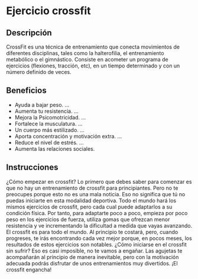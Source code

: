 # Ejercicio crossfit

## Descripción

CrossFit es una técnica de entrenamiento que conecta movimientos de diferentes disciplinas, tales como la halterofilia, el entrenamiento metabólico o el gimnástico. Consiste en acometer un programa de ejercicios (flexiones, tracción, etc), en un tiempo determinado y con un número definido de veces.

## Beneficios

- Ayuda a bajar peso. ...
- Aumenta tu resistencia. ...
- Mejora la Psicomotricidad. ...
- Fortalece la musculatura. ...
- Un cuerpo más estilizado. ...
- Aporta concentración y motivación extra. ...
- Reduce el nivel de estrés. ...
- Aumenta las relaciones sociales.

## Instrucciones

¿Cómo empezar en crossfit?
Lo primero que debes saber para comenzar es que no hay un entrenamiento de crossfit para principiantes. Pero no te preocupes porque esto no es una mala noticia. Eso no significa que tú no puedas iniciarte en esta modalidad deportiva. Todo el mundo hará los mismos ejercicios de crossfit, pero cada cual puede adaptarlos a su condición física. Por tanto, para adaptarte poco a poco, empieza por poco peso en los ejercicios de fuerza, utiliza gomas que ofrezcan menor resistencia y ve incrementando la dificultad a medida que vayas avanzando. El crossfit es para todo el mundo. Al principio te costará, pero, cuando progreses, te irás encontrando cada vez mejor porque, en pocos meses, los resultados de estos ejercicios son notables. ¿Cómo iniciarse en el crossfit sin sufrir? Eso es casi imposible, no te vamos a engañar. Las agujetas te acompañarán al principio de manera inevitable, pero con la motivación adecuada podrás disfrutar de unos entrenamientos muy divertidos. ¡El crossfit engancha!